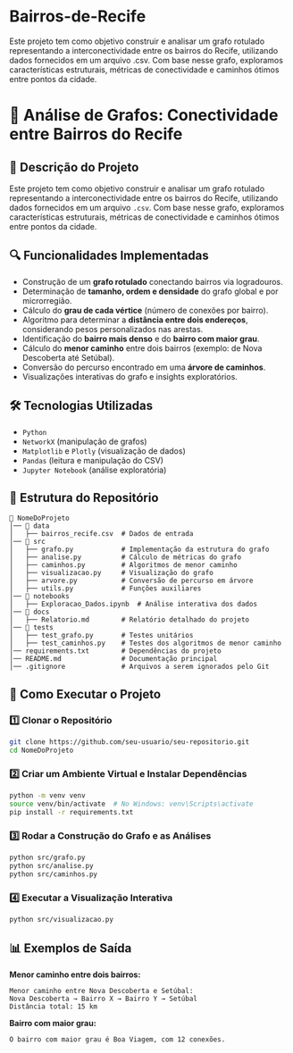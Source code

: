 # Bairros-de-Recife
Este projeto tem como objetivo construir e analisar um grafo rotulado representando a interconectividade entre os bairros do Recife, utilizando dados fornecidos em um arquivo .csv. Com base nesse grafo, exploramos características estruturais, métricas de conectividade e caminhos ótimos entre pontos da cidade.


# 📌 Análise de Grafos: Conectividade entre Bairros do Recife

## 📖 Descrição do Projeto
Este projeto tem como objetivo construir e analisar um grafo rotulado representando a interconectividade entre os bairros do Recife, utilizando dados fornecidos em um arquivo `.csv`. Com base nesse grafo, exploramos características estruturais, métricas de conectividade e caminhos ótimos entre pontos da cidade.

## 🔍 Funcionalidades Implementadas
- Construção de um **grafo rotulado** conectando bairros via logradouros.
- Determinação de **tamanho, ordem e densidade** do grafo global e por microrregião.
- Cálculo do **grau de cada vértice** (número de conexões por bairro).
- Algoritmo para determinar a **distância entre dois endereços**, considerando pesos personalizados nas arestas.
- Identificação do **bairro mais denso** e do **bairro com maior grau**.
- Cálculo do **menor caminho** entre dois bairros (exemplo: de Nova Descoberta até Setúbal).
- Conversão do percurso encontrado em uma **árvore de caminhos**.
- Visualizações interativas do grafo e insights exploratórios.

## 🛠 Tecnologias Utilizadas
- `Python`
- `NetworkX` (manipulação de grafos)
- `Matplotlib` e `Plotly` (visualização de dados)
- `Pandas` (leitura e manipulação do CSV)
- `Jupyter Notebook` (análise exploratória)

## 📁 Estrutura do Repositório
```
📂 NomeDoProjeto
│── 📂 data
│   ├── bairros_recife.csv  # Dados de entrada
│── 📂 src
│   ├── grafo.py            # Implementação da estrutura do grafo
│   ├── analise.py          # Cálculo de métricas do grafo
│   ├── caminhos.py         # Algoritmos de menor caminho
│   ├── visualizacao.py     # Visualização do grafo
│   ├── arvore.py           # Conversão de percurso em árvore
│   ├── utils.py            # Funções auxiliares
│── 📂 notebooks
│   ├── Exploracao_Dados.ipynb  # Análise interativa dos dados
│── 📂 docs
│   ├── Relatorio.md        # Relatório detalhado do projeto
│── 📂 tests
│   ├── test_grafo.py       # Testes unitários
│   ├── test_caminhos.py    # Testes dos algoritmos de menor caminho
│── requirements.txt        # Dependências do projeto
│── README.md               # Documentação principal
│── .gitignore              # Arquivos a serem ignorados pelo Git
```

## 🚀 Como Executar o Projeto
### 1️⃣ Clonar o Repositório
```sh
git clone https://github.com/seu-usuario/seu-repositorio.git
cd NomeDoProjeto
```

### 2️⃣ Criar um Ambiente Virtual e Instalar Dependências
```sh
python -m venv venv
source venv/bin/activate  # No Windows: venv\Scripts\activate
pip install -r requirements.txt
```

### 3️⃣ Rodar a Construção do Grafo e as Análises
```sh
python src/grafo.py
python src/analise.py
python src/caminhos.py
```

### 4️⃣ Executar a Visualização Interativa
```sh
python src/visualizacao.py
```

## 📊 Exemplos de Saída
**Menor caminho entre dois bairros:**
```
Menor caminho entre Nova Descoberta e Setúbal:
Nova Descoberta → Bairro X → Bairro Y → Setúbal
Distância total: 15 km
```

**Bairro com maior grau:**
```
O bairro com maior grau é Boa Viagem, com 12 conexões.
```
